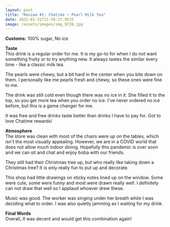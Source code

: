 ```yaml
---
layout: post
title: "Review #1: Chatime ~ Pearl Milk Tea"
date: 2022-01-31T21:56:17.957Z
image: /assets/images/img_9728.jpg
---
```

**Customs:** 100% sugar, No ice

**Taste**\
This drink is a regular order for me. It is my go-to for when I do not want something fruity or to try anything new. It always tastes the similar every time - like a classic milk tea. 

The pearls were chewy, but a bit hard in the center when you bite down on them. I personally like me pearls fresh and chewy, so these ones were fine to me.

The drink was still cold even though there was no ice in it. She filled it to the top, so you get more tea when you order no ice. I've never ordered no ice before, but this is a game changer for me.

It was free and free drinks taste better than drinks I have to pay for. Got to love Chatime rewards!

**Atmosphere**\
The store was clean with most of the chairs were up on the tables, which isn't the most visually appealing. However, we are in a COVID world that does not allow much indoor dining. Hopefully this pandemic is over soon and we can sit and chat and enjoy boba with our friends.

They still had their Christmas tree up, but who really like taking down a Christmas tree? It is only really fun to put up and decorate.

This shop had little drawings on sticky notes lined up on the window. Some were cute, some were funny and most were drawn really well. I definitely can not draw that well so I applaud whoever drew these.

Music was good. The worker was singing under her breath while I was deciding what to order. I was also quietly jamming as I waiting for my drink.

**Final Words**\
Overall, it was decent and would get this combination again!
